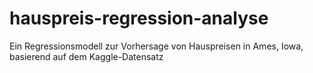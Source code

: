 # hauspreis-regression-analyse
Ein Regressionsmodell zur Vorhersage von Hauspreisen in Ames, Iowa, basierend auf dem Kaggle-Datensatz
